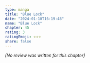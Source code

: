 ```yaml
---
type: manga
title: "Blue Lock"
date: "2024-01-10T16:19:48"
name: "Blue Lock"
chapter: 45
rating: 3
ratingEmoji: ⭐️⭐️⭐️
share: false
---
```


_[No review was written for this chapter]_
